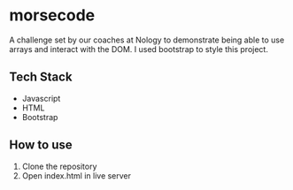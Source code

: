 # morsecode
A challenge set by our coaches at Nology to demonstrate being able to use arrays and interact with the DOM.
I used bootstrap to style this project.

## Tech  Stack 
* Javascript
* HTML
* Bootstrap

## How to use
1. Clone the repository
2. Open index.html in live server
